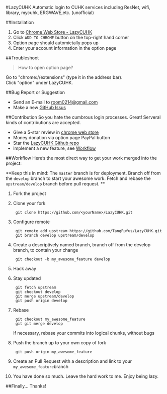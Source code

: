 #LazyCUHK
Automatic login to CUHK services including ResNet, wifi, library, mycuhk, ERGWAVE,etc. (unofficial)

##Installation
1. Go to [Chrome Web Store - LazyCUHK](https://chrome.google.com/webstore/detail/hhholmpehbnebpfklecipmcpkelnnabe)
2. Click `ADD TO CHROME` button on the top-right hand corner
3. Option page should automictally pops up 
4. Enter your account information in the option page

##Troubleshoot
> How to open option page?

Go to "chrome://extensions" (type it in the address bar).    
Click "option" under LazyCUHK.   

##Bug Report or Suggestion
* Send an E-mail to <room0214@gmail.com>
* Make a new [GitHub Issus](https://github.com/TangRufus/LazyCUHK/issues)

##Contribution
So you hate the cumbrous login processes. Great!
Serveral kinds of contributions are accepted.

* Give a 5-star review in [chrome web store](https://chrome.google.com/webstore/detail/hhholmpehbnebpfklecipmcpkelnnabe/reviews)
* Money donation via option page PayPal button
* Star the [LazyCUHK Github repo](https://github.com/TangRufus/LazyCUHK)
* Implement a new feature, see [Workflow](https://github.com/TangRufus/LazyCUHK#workflow)

##Workflow
Here’s the most direct way to get your work merged into the project:

**Keep this in mind: The `master` branch is for deployment.  Branch off from the `develop` branch to start your awesome work.  Fetch and rebase the `upstream/develop` branch before pull request. **


1. Fork the project
2. Clone your fork

		git clone https://github.com/<yourName>/LazyCUHK.git
3. Configure remote

		git remote add upstream https://github.com/TangRufus/LazyCUHK.git
		git branch develop upstream/develop
4. Create a descriptively named branch, branch off from the develop branch, to contain your change 

		git checkout -b my_awesome_feature develop
5. Hack away
6. Stay updated

		git fetch upstream
		git checkout develop
		git merge upstream/develop
		git push origin develop
7. Rebase

		git checkout my_awesome_feature
		git git merge develop
   If necessary, rebase your commits into logical chunks, without bugs
8. Push the branch up to your own copy of fork

		git push origin my_awesome_feature

9. Create an Pull Request with a description and link to your `my_awesome_feature`branch
10. You have done so much.  Leave the hard work to me.  Enjoy being lazy.  

##Finally...
Thanks! 